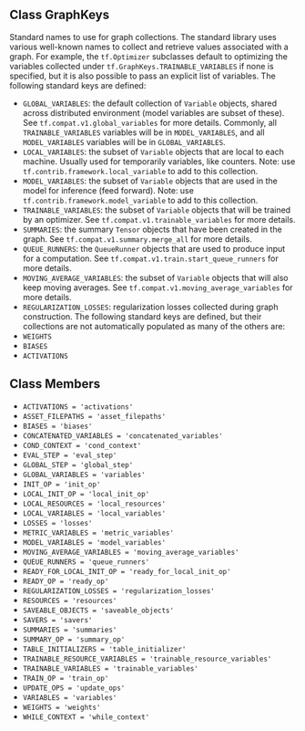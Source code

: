 ## Class GraphKeys
Standard names to use for graph collections.
The standard library uses various well-known names to collect and retrieve values associated with a graph. For example, the `tf.Optimizer` subclasses default to optimizing the variables collected under `tf.GraphKeys.TRAINABLE_VARIABLES` if none is specified, but it is also possible to pass an explicit list of variables.
The following standard keys are defined:
- `GLOBAL_VARIABLES`: the default collection of `Variable` objects, shared across distributed environment (model variables are subset of these). See `tf.compat.v1.global_variables` for more details. Commonly, all `TRAINABLE_VARIABLES` variables will be in `MODEL_VARIABLES`, and all `MODEL_VARIABLES` variables will be in `GLOBAL_VARIABLES`.
- `LOCAL_VARIABLES`: the subset of `Variable` objects that are local to each machine. Usually used for temporarily variables, like counters. Note: use `tf.contrib.framework.local_variable` to add to this collection.
- `MODEL_VARIABLES`: the subset of `Variable` objects that are used in the model for inference (feed forward). Note: use `tf.contrib.framework.model_variable` to add to this collection.
- `TRAINABLE_VARIABLES`: the subset of `Variable` objects that will be trained by an optimizer. See `tf.compat.v1.trainable_variables` for more details.
- `SUMMARIES`: the summary `Tensor` objects that have been created in the graph. See `tf.compat.v1.summary.merge_all` for more details.
- `QUEUE_RUNNERS`: the `QueueRunner` objects that are used to produce input for a computation. See `tf.compat.v1.train.start_queue_runners` for more details.
- `MOVING_AVERAGE_VARIABLES`: the subset of `Variable` objects that will also keep moving averages. See `tf.compat.v1.moving_average_variables` for more details.
- `REGULARIZATION_LOSSES`: regularization losses collected during graph construction.
The following standard keys are defined, but their collections are not automatically populated as many of the others are:
- `WEIGHTS`
- `BIASES`
- `ACTIVATIONS`
## Class Members
- `ACTIVATIONS = 'activations'`
- `ASSET_FILEPATHS = 'asset_filepaths'`
- `BIASES = 'biases'`
- `CONCATENATED_VARIABLES = 'concatenated_variables'`
- `COND_CONTEXT = 'cond_context'`
- `EVAL_STEP = 'eval_step'`
- `GLOBAL_STEP = 'global_step'`
- `GLOBAL_VARIABLES = 'variables'`
- `INIT_OP = 'init_op'`
- `LOCAL_INIT_OP = 'local_init_op'`
- `LOCAL_RESOURCES = 'local_resources'`
- `LOCAL_VARIABLES = 'local_variables'`
- `LOSSES = 'losses'`
- `METRIC_VARIABLES = 'metric_variables'`
- `MODEL_VARIABLES = 'model_variables'`
- `MOVING_AVERAGE_VARIABLES = 'moving_average_variables'`
- `QUEUE_RUNNERS = 'queue_runners'`
- `READY_FOR_LOCAL_INIT_OP = 'ready_for_local_init_op'`
- `READY_OP = 'ready_op'`
- `REGULARIZATION_LOSSES = 'regularization_losses'`
- `RESOURCES = 'resources'`
- `SAVEABLE_OBJECTS = 'saveable_objects'`
- `SAVERS = 'savers'`
- `SUMMARIES = 'summaries'`
- `SUMMARY_OP = 'summary_op'`
- `TABLE_INITIALIZERS = 'table_initializer'`
- `TRAINABLE_RESOURCE_VARIABLES = 'trainable_resource_variables'`
- `TRAINABLE_VARIABLES = 'trainable_variables'`
- `TRAIN_OP = 'train_op'`
- `UPDATE_OPS = 'update_ops'`
- `VARIABLES = 'variables'`
- `WEIGHTS = 'weights'`
- `WHILE_CONTEXT = 'while_context'`
